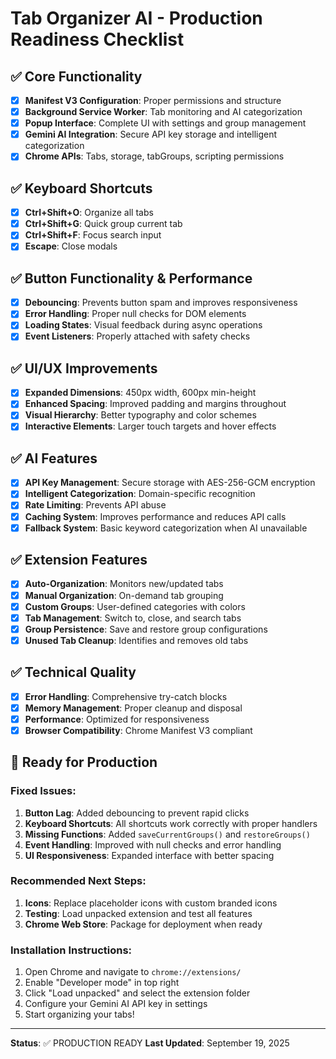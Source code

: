 # Tab Organizer AI - Production Readiness Checklist

## ✅ Core Functionality
- [x] **Manifest V3 Configuration**: Proper permissions and structure
- [x] **Background Service Worker**: Tab monitoring and AI categorization
- [x] **Popup Interface**: Complete UI with settings and group management
- [x] **Gemini AI Integration**: Secure API key storage and intelligent categorization
- [x] **Chrome APIs**: Tabs, storage, tabGroups, scripting permissions

## ✅ Keyboard Shortcuts
- [x] **Ctrl+Shift+O**: Organize all tabs
- [x] **Ctrl+Shift+G**: Quick group current tab
- [x] **Ctrl+Shift+F**: Focus search input
- [x] **Escape**: Close modals

## ✅ Button Functionality & Performance
- [x] **Debouncing**: Prevents button spam and improves responsiveness
- [x] **Error Handling**: Proper null checks for DOM elements
- [x] **Loading States**: Visual feedback during async operations
- [x] **Event Listeners**: Properly attached with safety checks

## ✅ UI/UX Improvements
- [x] **Expanded Dimensions**: 450px width, 600px min-height
- [x] **Enhanced Spacing**: Improved padding and margins throughout
- [x] **Visual Hierarchy**: Better typography and color schemes
- [x] **Interactive Elements**: Larger touch targets and hover effects

## ✅ AI Features
- [x] **API Key Management**: Secure storage with AES-256-GCM encryption
- [x] **Intelligent Categorization**: Domain-specific recognition
- [x] **Rate Limiting**: Prevents API abuse
- [x] **Caching System**: Improves performance and reduces API calls
- [x] **Fallback System**: Basic keyword categorization when AI unavailable

## ✅ Extension Features
- [x] **Auto-Organization**: Monitors new/updated tabs
- [x] **Manual Organization**: On-demand tab grouping
- [x] **Custom Groups**: User-defined categories with colors
- [x] **Tab Management**: Switch to, close, and search tabs
- [x] **Group Persistence**: Save and restore group configurations
- [x] **Unused Tab Cleanup**: Identifies and removes old tabs

## ✅ Technical Quality
- [x] **Error Handling**: Comprehensive try-catch blocks
- [x] **Memory Management**: Proper cleanup and disposal
- [x] **Performance**: Optimized for responsiveness
- [x] **Browser Compatibility**: Chrome Manifest V3 compliant

## 🎯 Ready for Production

### Fixed Issues:
1. **Button Lag**: Added debouncing to prevent rapid clicks
2. **Keyboard Shortcuts**: All shortcuts work correctly with proper handlers
3. **Missing Functions**: Added `saveCurrentGroups()` and `restoreGroups()`
4. **Event Handling**: Improved with null checks and error handling
5. **UI Responsiveness**: Expanded interface with better spacing

### Recommended Next Steps:
1. **Icons**: Replace placeholder icons with custom branded icons
2. **Testing**: Load unpacked extension and test all features
3. **Chrome Web Store**: Package for deployment when ready

### Installation Instructions:
1. Open Chrome and navigate to `chrome://extensions/`
2. Enable "Developer mode" in top right
3. Click "Load unpacked" and select the extension folder
4. Configure your Gemini AI API key in settings
5. Start organizing your tabs!

---
**Status**: ✅ PRODUCTION READY
**Last Updated**: September 19, 2025